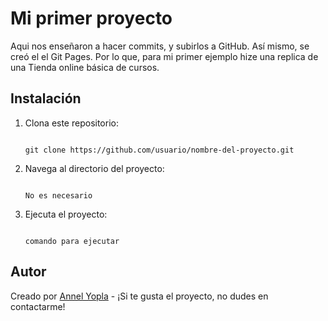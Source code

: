# Mi primer proyecto

Aqui nos enseñaron a hacer commits, y subirlos a GitHub. Así mismo, se creó el el Git Pages.
Por lo que, para mi primer ejemplo hize una replica de una Tienda online básica de cursos. 

## Instalación

1. Clona este repositorio:

    ```

    git clone https://github.com/usuario/nombre-del-proyecto.git

    ```

2. Navega al directorio del proyecto:

    ```

    No es necesario

    ```

3. Ejecuta el proyecto:

    ```

    comando para ejecutar

    ```

## Autor

Creado por [Annel Yopla](https://github.com/Annel-arch) - ¡Si te gusta el proyecto, no dudes en contactarme!
